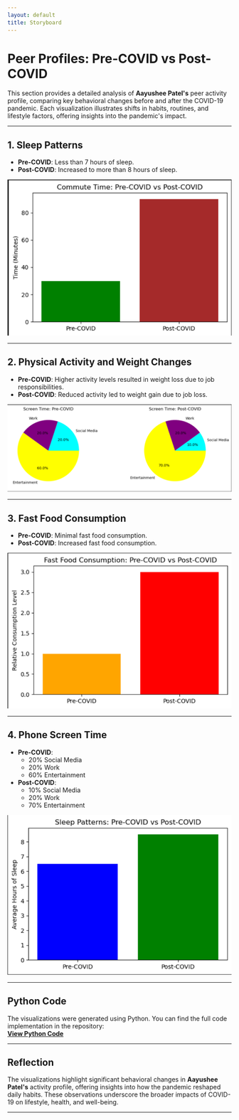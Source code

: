 ```yaml
---
layout: default
title: Storyboard
---
```

# Peer Profiles: Pre-COVID vs Post-COVID

This section provides a detailed analysis of **Aayushee Patel's** peer activity profile, comparing key behavioral changes before and after the COVID-19 pandemic. Each visualization illustrates shifts in habits, routines, and lifestyle factors, offering insights into the pandemic's impact.

---

## 1. Sleep Patterns
- **Pre-COVID**: Less than 7 hours of sleep.
- **Post-COVID**: Increased to more than 8 hours of sleep.

![Sleep Patterns](images/image21.png)

---

## 2. Physical Activity and Weight Changes
- **Pre-COVID**: Higher activity levels resulted in weight loss due to job responsibilities.
- **Post-COVID**: Reduced activity led to weight gain due to job loss.

![Physical Activity and Weight Changes](images/image22.png)

---

## 3. Fast Food Consumption
- **Pre-COVID**: Minimal fast food consumption.
- **Post-COVID**: Increased fast food consumption.

![Fast Food Consumption](images/image23.png)

---

## 4. Phone Screen Time
- **Pre-COVID**:
  - 20% Social Media
  - 20% Work
  - 60% Entertainment
- **Post-COVID**:
  - 10% Social Media
  - 20% Work
  - 70% Entertainment

![Phone Screen Time](images/image24.png)

---

## Python Code
The visualizations were generated using Python. You can find the full code implementation in the repository:  
[**View Python Code**](InclassTutorial.ipynb)

---

## Reflection
The visualizations highlight significant behavioral changes in **Aayushee Patel's** activity profile, offering insights into how the pandemic reshaped daily habits. These observations underscore the broader impacts of COVID-19 on lifestyle, health, and well-being.

---
